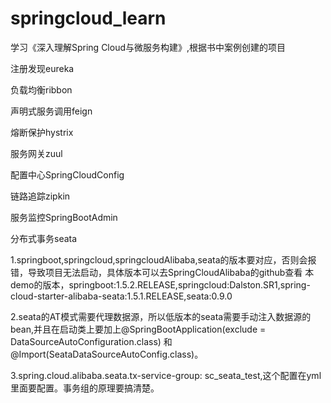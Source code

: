# springcloud_learn
学习《深入理解Spring Cloud与微服务构建》,根据书中案例创建的项目

注册发现eureka

负载均衡ribbon

声明式服务调用feign

熔断保护hystrix

服务网关zuul

配置中心SpringCloudConfig

链路追踪zipkin

服务监控SpringBootAdmin

分布式事务seata

  1.springboot,springcloud,springcloudAlibaba,seata的版本要对应，否则会报错，导致项目无法启动，具体版本可以去SpringCloudAlibaba的github查看
    本demo的版本，springboot:1.5.2.RELEASE,springcloud:Dalston.SR1,spring-cloud-starter-alibaba-seata:1.5.1.RELEASE,seata:0.9.0
    
  2.seata的AT模式需要代理数据源，所以低版本的seata需要手动注入数据源的bean,并且在启动类上要加上@SpringBootApplication(exclude = DataSourceAutoConfiguration.class)
    和@Import(SeataDataSourceAutoConfig.class)。
    
  3.spring.cloud.alibaba.seata.tx-service-group: sc_seata_test,这个配置在yml里面要配置。事务组的原理要搞清楚。
